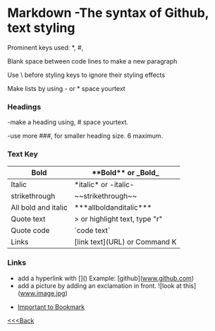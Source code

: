 # Markdown -The syntax of Github, text styling

  Prominent keys used: \*, \#, 
  
  Blank space between code lines to make a new paragraph 
  
  Use \ before styling keys to ignore their styling effects
  
  Make lists by using - or \* space yourtext
  

### Headings 
 -make a heading using, \# space yourtext.
 
 -use more ###, for smaller heading size. 6 maximum.
 
 
 ### Text Key
 Bold | \*\*Bold\*\* or \_Bold_
 ----- | -----
 Italic | \*italic* or \-italic-
 strikethrough | \~~strikethrough~~
 All bold and italic | \*\*\*allboldanditalic\*\*\*
 Quote text | \> or highlight text, type "r"
 Quote code | \`code text\`
 Links | \[link text](URL) or Command K
  
### Links
  - add a hyperlink with \[]() Example: \[github](www.github.com)
  - add a picture by adding an exclamation in front. \![look at this]\(www.image.jpg)
  
 * [Important to Bookmark](https://docs.github.com/en/github/writing-on-github/basic-writing-and-formatting-syntax)
  
[<<<Back](README.md)
  
  
  
  
